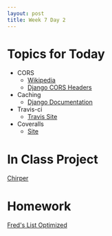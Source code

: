```yaml
---
layout: post
title: Week 7 Day 2
---
```


# Topics for Today
* CORS
  * [Wikipedia](https://en.wikipedia.org/wiki/Cross-origin_resource_sharing)
  * [Django CORS Headers](https://github.com/ottoyiu/django-cors-headers/)
* Caching
  * [Django Documentation](https://docs.djangoproject.com/en/1.8/topics/cache/)
* Travis-ci
  * [Travis Site](https://travis-ci.org/)
* Coveralls
  * [Site](https://coveralls.io/)

# In Class Project
[Chirper](https://github.com/tiy-lv-python-2015-10/chirper/tree/week7day2)

# Homework
[Fred's List Optimized](https://github.com/tiy-lv-python-2015-10/freds-list-optimized)
